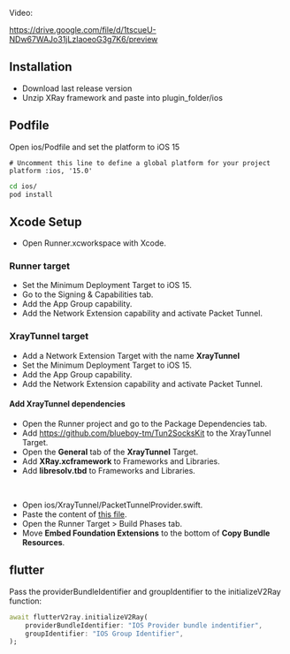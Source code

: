 Video:

https://drive.google.com/file/d/1tscueU-NDw67WAJo31jLzIaoeoG3g7K6/preview

## Installation

- Download last release version
- Unzip XRay framework and paste into plugin_folder/ios

## Podfile
Open ios/Podfile and set the platform to iOS 15
```Podfile
# Uncomment this line to define a global platform for your project
platform :ios, '15.0'
```

```bash
cd ios/
pod install
```

## Xcode Setup

- Open Runner.xcworkspace with Xcode.

### Runner target
- Set the Minimum Deployment Target to iOS 15.
- Go to the Signing & Capabilities tab.
- Add the App Group capability.
- Add the Network Extension capability and activate Packet Tunnel.


### XrayTunnel target
- Add a Network Extension Target with the name __XrayTunnel__
- Set the Minimum Deployment Target to iOS 15.
- Add the App Group capability.
- Add the Network Extension capability and activate Packet Tunnel.

#### Add XrayTunnel dependencies
- Open the Runner project and go to the Package Dependencies tab.
- Add https://github.com/blueboy-tm/Tun2SocksKit to the XrayTunnel Target.
- Open the __General__ tab of the __XrayTunnel__ Target.
- Add __XRay.xcframework__ to Frameworks and Libraries.
- Add __libresolv.tbd__ to Frameworks and Libraries.


<br>

- Open ios/XrayTunnel/PacketTunnelProvider.swift.
- Paste the content of [this file](./example/ios/XrayTunnel/PacketTunnelProvider.swift).
- Open the Runner Target > Build Phases tab.
- Move __Embed Foundation Extensions__ to the bottom of __Copy Bundle Resources__.



## flutter
Pass the providerBundleIdentifier and groupIdentifier to the initializeV2Ray function:

``` dart
await flutterV2ray.initializeV2Ray(
    providerBundleIdentifier: "IOS Provider bundle indentifier",
    groupIdentifier: "IOS Group Identifier",
);
```